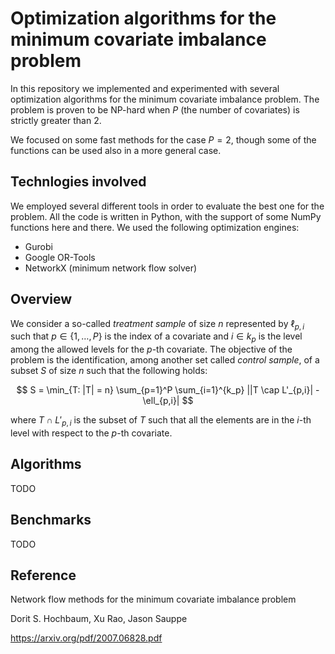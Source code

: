 # Optimization algorithms for the minimum covariate imbalance problem

In this repository we implemented and experimented with several optimization
algorithms for the minimum covariate imbalance problem. The problem is proven
to be NP-hard when $P$ (the number of covariates) is strictly greater than 2.

We focused on some fast methods for the case $P = 2$, though some of the
functions can be used also in a more general case.

## Technlogies involved

We employed several different tools in order to evaluate the best one for the
problem. All the code is written in Python, with the support of some NumPy
functions here and there. We used the following optimization engines:
- Gurobi
- Google OR-Tools
- NetworkX (minimum network flow solver)

## Overview

We consider a so-called *treatment sample* of size $n$ represented by
$\ell_{p,i}$ such that $p \in \{1, \dots, P\}$ is the index of a covariate and
$i \in k_p$ is the level among the allowed levels for the $p$-th covariate.
The objective of the problem is the identification, among another set called
*control sample*, of a subset $S$ of size $n$ such that the following holds:

$$ S = \min_{T: |T| = n} \sum_{p=1}^P \sum_{i=1}^{k_p} ||T \cap L'_{p,i}| - \ell_{p,i}| $$

where $T \cap L'_{p,i}$ is the subset of $T$ such that all the elements are in
the $i$-th level with respect to the $p$-th covariate.

## Algorithms

TODO

## Benchmarks

TODO

## Reference

Network flow methods for the minimum covariate imbalance problem

Dorit S. Hochbaum, Xu Rao, Jason Sauppe

https://arxiv.org/pdf/2007.06828.pdf
